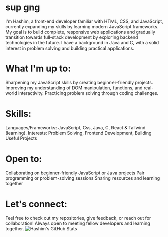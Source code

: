 # sup gng

I'm Hashim, a front-end developer familiar with HTML, CSS, and JavaScript, currently expanding my skills by learning modern JavaScript frameworks. My goal is to build complete, responsive web applications and gradually transition towards full-stack development by exploring backend technologies in the future. I have a background in Java and C, with a solid interest in problem solving and building practical applications.
# What I'm up to:
   Sharpening my JavaScript skills by creating beginner-friendly projects.
   Improving my understanding of DOM manipulation, functions, and real-world interactivity.
   Practicing problem solving through coding challenges.
# Skills:
   Languages/Frameworks: JavaScript, Css, Java, C, React & Tailwind (learning).
   Interests: Problem Solving, Frontend Development, Building Useful Projects
# Open to:
   Collaborating on beginner-friendly JavaScript or Java projects
   Pair programming or problem-solving sessions
   Sharing resources and learning together
# Let's connect:
 Feel free to check out my repositories, give feedback, or reach out for collaboration! Always open to meeting fellow developers and learning together.
![Hashim's GitHub Stats](https://github-readme-stats.vercel.app/api?username=hashim-dev&show_icons=true&theme=radical)
